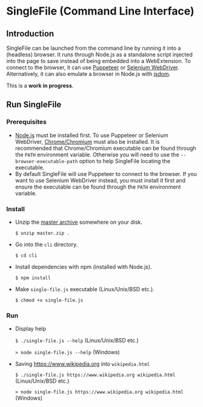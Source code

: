 # SingleFile (Command Line Interface)

## Introduction

SingleFile can be launched from the command line by running it into a (headless) browser. It runs through Node.js as a standalone script injected into the page to save instead of being embedded into a WebExtension. To connect to the browser, it can use [Puppeteer](https://github.com/GoogleChrome/puppeteer) or [Selenium WebDriver](https://www.npmjs.com/package/selenium-webdriver). Alternatively, it can also emulate a browser in Node.js with [jsdom](https://github.com/jsdom/jsdom).

This is a **work in progress**.

## Run SingleFile

### Prerequisites

- [Node.js](https://nodejs.org) must be installed first. To use Puppeteer or Selenium WebDriver, [Chrome/Chromium](https://www.google.com/chrome/) must also be installed. It is recommended that Chrome/Chromium executable can be found through the `PATH` environment variable. Otherwise you will need to use the `--browser-executable-path` option to help SingleFile locating the executable.
- By default SingleFile will use Puppeteer to connect to the browser. If you want to use Selenium WebDriver instead, you must install it first and ensure the executable can be found through the `PATH` environment variable.

### Install
- Unzip the [master archive](https://github.com/gildas-lormeau/SingleFile/archive/master.zip) somewhere on your disk.

  `$ unzip master.zip .`
  
- Go into the `cli` directory.

  `$ cd cli`
  
- Install dependencies with npm (installed with Node.js).

  `$ npm install`
  
- Make `single-file.js` executable (Linux/Unix/BSD etc.).

  `$ chmod +x single-file.js`

### Run
- Display help

  `$ ./single-file.js --help` (Linux/Unix/BSD etc.)

  `> node single-file.js --help` (Windows)
  
- Saving https://www.wikipedia.org into `wikipedia.html`

  `$ ./single-file.js https://www.wikipedia.org wikipedia.html` (Linux/Unix/BSD etc.)
  
  `> node single-file.js https://www.wikipedia.org wikipedia.html` (Windows)
 
